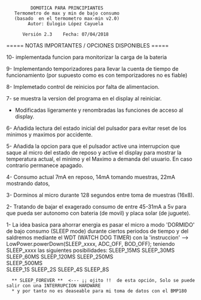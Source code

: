 

             DOMOTICA PARA PRINCIPIANTES            
       Termometro de max y min de bajo consumo      
       (basado  en el termometro max-min v2.0)      
            Autor: Eulogio López Cayuela            
                                                    
          Versión 2.3    Fecha: 07/04/2018         



 ===== NOTAS IMPORTANTES / OPCIONES DISPONIBLES ===== 

10- implementada funcion para monitorizar la carga de la bateria

 9- Implementando temporizadores para llevar la cuenta de tiempo de funcionamiento
   (por supuesto como es con temporizadores no es fiable)
 
 8- Implemetado control de reinicios por falta de alimentacion.
   
 7- se muestra la version del programa en el display al reiniciar.
  - Modificadas ligeramente y renombradas las funciones de acceso al display. 
 
 6- Añadida lectura del estado inicial del pulsador para 
   evitar reset de los minimos y maximos por accidente.
 
 5- Añadida la opcion para que el pulsador active una interrupcion
   que saque al micro del estado de reposo  y active el display 
   para mostrar la temperatura actual, el minimo y el Maximo 
   a demanda del usuario. En caso contrario permanece apagado.
   
 4- Consumo actual 7mA en reposo, 14mA tomando muestras, 22mA mostrando datos,
 
 3- Dorminos al micro durante 128 segundos entre toma de muestras (16x8).

 2- Tratando de bajar el exagerado consumo de entre 45-31mA a 5v
   para que pueda ser autonomo con bateria (de movil) y placa solar (de juguete).

 1- La idea basica para ahorrar energia es pasar el micro a modo 'DORMIDO' de bajo consumo (SLEEP mode)
   durante ciertos periodos de tiempo y del saldremos mediante el WDT (WATCH DOG TIMER)
   con la 'instruccion' --> LowPower.powerDown(SLEEP_xxxx, ADC_OFF, BOD_OFF);
   teniendo SLEEP_xxxx las siguientes posibilidades:
      SLEEP_15MS
      SLEEP_30MS
      SLEEP_60MS
      SLEEP_120MS
      SLEEP_250MS    
      SLEEP_500MS    
      SLEEP_1S 
      SLEEP_2S 
      SLEEP_4S 
      SLEEP_8S 
 
      ** SLEEP_FOREVER **  <--- ¡¡ ojito !!  de esta opción, Solo se puede salir con una INTERRUPCION HARDWARE
      * y por tanto no es deaseable para mi toma de datos con el BMP180
